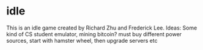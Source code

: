 # idle
This is an idle game created by Richard Zhu and Frederick Lee.
Ideas: Some kind of CS student emulator, mining bitcoin? must buy different power sources, start with hamster wheel, then upgrade servers etc
